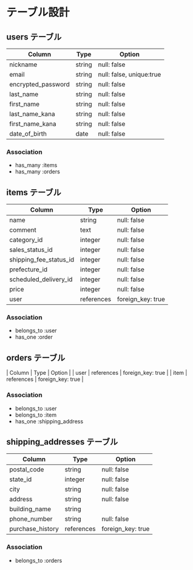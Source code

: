 # テーブル設計

## users テーブル

| Column             | Type    | Option                   |
| ------------------ | ------- | ------------------------ |
| nickname           | string  | null: false              |
| email              | string  | null: false, unique:true |
| encrypted_password | string  | null: false              |
| last_name          | string  | null: false              |
| first_name         | string  | null: false              |
| last_name_kana     | string  | null: false              |
| first_name_kana    | string  | null: false              |
| date_of_birth      | date    | null: false              |

### Association
- has_many :items
- has_many :orders  


## items テーブル

| Column                 | Type       | Option            |
| ---------------------- | ---------- | ----------------- |
| name                   | string     | null: false       |
| comment                | text       | null: false       |
| category_id            | integer    | null: false       |
| sales_status_id        | integer    | null: false       |
| shipping_fee_status_id | integer    | null: false       |
| prefecture_id          | integer    | null: false       |
| scheduled_delivery_id  | integer    | null: false       |
| price                  | integer    | null: false       |
| user                   | references | foreign_key: true |

### Association
- belongs_to :user
- has_one :order


## orders テーブル

| Column           | Type       | Option            |
| user             | references | foreign_key: true |
| item             | references | foreign_key: true |

### Association
- belongs_to :user
- belongs_to :item
- has_one :shipping_address


## shipping_addresses テーブル

| Column                | Type       | Option            |
| --------------------- | ---------- | ----------------- |
| postal_code           | string     | null: false       |
| state_id              | integer    | null: false       |
| city                  | string     | null: false       |
| address               | string     | null: false       |
| building_name         | string     |                   |
| phone_number          | string     | null: false       |
| purchase_history      | references | foreign_key: true |

### Association
- belongs_to :orders